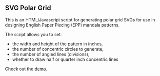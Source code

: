 ## SVG Polar Grid

This is an HTML/Javascript script for generating polar grid SVGs for use in designing English Paper Piecing (EPP) mandala patterns.

The script allows you to set:
- the width and height of the pattern in inches, 
- the number of concentric circles to generate, 
- the number of angled lines (divisions),
- whether to draw half or quarter inch concentric lines

Check out the [demo](https://genghistron84.github.io/svg-polar-grid/).
